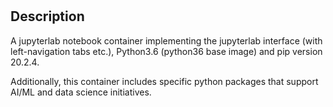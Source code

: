 # <application Jupyterlab>

## Description

A jupyterlab notebook container implementing the jupyterlab interface (with left-navigation tabs etc.), Python3.6 (python36 base image) and pip version 20.2.4.

Additionally, this container includes specific python packages that support AI/ML and data science initiatives.
